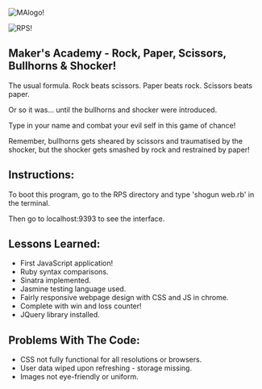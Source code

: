 ![MAlogo!](http://www.makersacademy.com/images/logo.png)

![RPS!](http://www.wpclipart.com/recreation/playing/playing_2/rock_paper_scissors.png)

Maker's Academy - Rock, Paper, Scissors, Bullhorns & Shocker!
--
The usual formula. Rock beats scissors. Paper beats rock. Scissors beats paper.

Or so it was... until the bullhorns and shocker were introduced.

Type in your name and combat your evil self in this game of chance!

Remember, bullhorns gets sheared by scissors and traumatised by the shocker, but the shocker gets smashed by rock and restrained by paper!

Instructions:
--
To boot this program, go to the RPS directory and type 'shogun web.rb' in the terminal.

Then go to localhost:9393 to see the interface.

Lessons Learned:
--
* First JavaScript application!
* Ruby syntax comparisons.
* Sinatra implemented.
* Jasmine testing language used.
* Fairly responsive webpage design with CSS and JS in chrome.
* Complete with win and loss counter!
* JQuery library installed.

Problems With The Code:
--
* CSS not fully functional for all resolutions or browsers.
* User data wiped upon refreshing - storage missing.
* Images not eye-friendly or uniform.
